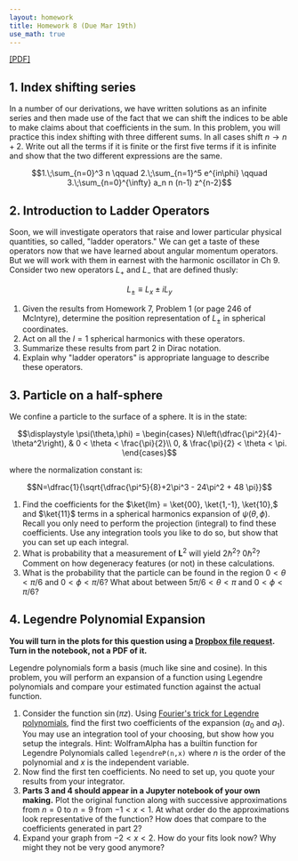 ```yaml
---
layout: homework
title: Homework 8 (Due Mar 19th)
use_math: true
---
```


[[PDF]](./homework8.pdf)

## 1. Index shifting series

In a number of our derivations, we have written solutions as an infinite series and then made use of the fact that we can shift the indices to be able to make claims about that coefficients in the sum. In this problem, you will practice this index shifting with three different sums. In all cases shift $n \rightarrow n+2$. Write out all the terms if it is finite or the first five terms if it is infinite and show that the two different expressions are the same.

$$1.\;\sum_{n=0}^3 n \qquad 2.\;\sum_{n=1}^5 e^{in\phi} \qquad 3.\;\sum_{n=0}^{\infty} a_n n (n-1) z^{n-2}$$



## 2. Introduction to Ladder Operators

Soon, we will investigate operators that raise and lower particular physical quantities, so called, "ladder operators." We can get a taste of these operators now that we have learned about angular momentum operators. But we will work with them in earnest with the harmonic oscillator in Ch 9. Consider two new operators $L_+$ and $L_-$ that are defined thusly:

$$L_{\pm} \equiv L_x \pm i L_y$$

1. Given the results from Homework 7, Problem 1 (or page 246 of McIntyre), determine the position representation of $L_{\pm}$ in spherical coordinates.
2. Act on all the $l=1$ spherical harmonics with these operators.
3. Summarize these results from part 2 in Dirac notation.
4. Explain why "ladder operators" is appropriate language to describe these operators.


## 3. Particle on a half-sphere

We confine a particle to the surface of a sphere. It is in the state:

$$\displaystyle \psi(\theta,\phi) = \begin{cases}
  N\left(\dfrac{\pi^2}{4}-\theta^2\right), & 0 < \theta < \frac{\pi}{2}\\
  0, & \frac{\pi}{2} < \theta < \pi.
 \end{cases}$$

where the normalization constant is:

$$N=\dfrac{1}{\sqrt{\dfrac{\pi^5}{8}+2\pi^3 - 24\pi^2 + 48 \pi}}$$


1. Find the coefficients for the $\ket{lm} = \ket{00}, \ket{1,-1}, \ket{10},$ and $\ket{11}$ terms in a spherical harmonics expansion of $\psi(\theta,\phi)$. Recall you only need to perform the projection (integral) to find these coefficients. Use any integration tools you like to do so, but show that you can set up each integral.
2. What is probability that a measurement of $\mathbf{L}^2$ will yield $2\hbar^2$? $0\hbar^2$? Comment on how degeneracy features (or not) in these calculations.
3. What is the probability that the particle can be found in the region $0 < \theta <\pi/6$ and $0 < \phi <\pi/6$? What about between $5\pi/6 < \theta <\pi$ and $0 < \phi <\pi/6$?

## 4. Legendre Polynomial Expansion

**You will turn in the plots for this question using a [Dropbox file request](https://www.dropbox.com/request/vvOB498WGKCcqBgIWJZC). Turn in the notebook, not a PDF of it.**

Legendre polynomials form a basis (much like sine and cosine). In this problem, you will perform an expansion of a function using Legendre polynomials and compare your estimated function against the actual function.

1. Consider the function $\sin(\pi z)$. Using [Fourier's trick for Legendre polynomials](https://mathworld.wolfram.com/Fourier-LegendreSeries.html), find the first two coefficients of the expansion ($a_0$ and $a_1$). You may use an integration tool of your choosing, but show how you setup the integrals. Hint: WolframAlpha has a builtin function for Legendre Polynomials called `legendreP(n,x)` where $n$ is the order of the polynomial and $x$ is the independent variable.
2. Now find the first ten coefficients. No need to set up, you quote your results from your integrator.
3. **Parts 3 and 4 should appear in a Jupyter notebook of your own making.** Plot the original function along with successive approximations from $n=0$ to $n=9$ from $-1 < x < 1$. At what order do the approximations look representative of the function? How does that compare to the coefficients generated in part 2?
4. Expand your graph from $-2 < x < 2$. How do your fits look now? Why might they not be very good anymore?
